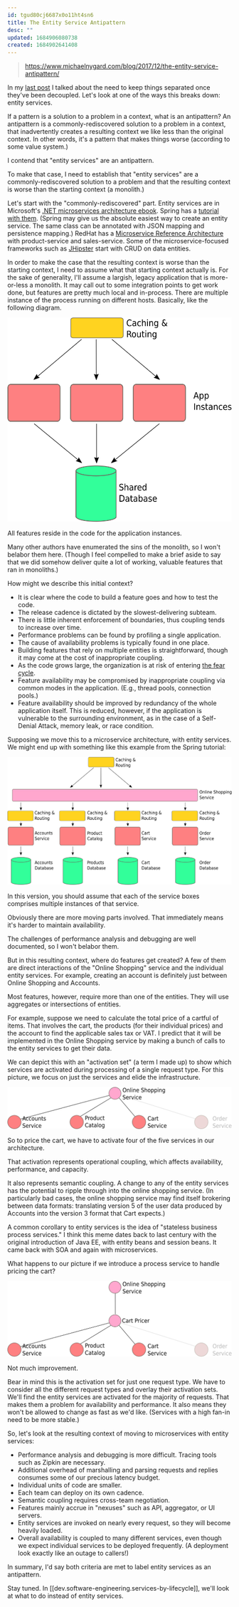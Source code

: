 ```yaml
---
id: tgud80cj6687x0o11ht4sn6
title: The Entity Service Antipattern
desc: ""
updated: 1684906080738
created: 1684902641408
---
```


> https://www.michaelnygard.com/blog/2017/12/the-entity-service-antipattern/

In my [last post](http://www.michaelnygard.com/blog/2017/11/keep-em-separated/) I talked about the need to keep things separated once they've been decoupled. Let's look at one of the ways this breaks down: entity services.

If a pattern is a solution to a problem in a context, what is an antipattern? An antipattern is a commonly-rediscovered solution to a problem in a context, that inadvertently creates a resulting context we like less than the original context. In other words, it's a pattern that makes things worse (according to some value system.)

I contend that "entity services" are an antipattern.

To make that case, I need to establish that "entity services" are a commonly-rediscovered solution to a problem and that the resulting context is worse than the starting context (a monolith.)

Let's start with the "commonly-rediscovered" part. Entity services are in Microsoft's [.NET microservices architecture ebook](https://docs.microsoft.com/en-us/dotnet/standard/microservices-architecture/multi-container-microservice-net-applications/data-driven-crud-microservice). Spring has a [tutorial with them](https://spring.io/blog/2015/07/14/microservices-with-spring). (Spring may give us the absolute easiest way to create an entity service. The same class can be annotated with JSON mapping and persistence mapping.) RedHat has a [Microservice Reference Architecture](https://www.redhat.com/cms/managed-files/mi-microservices-eap-7-reference-architecture-201606-en.pdf) with product-service and sales-service. Some of the microservice-focused frameworks such as [JHipster](http://www.jhipster.tech/) start with CRUD on data entities.

In order to make the case that the resulting context is worse than the starting context, I need to assume what that starting context actually is. For the sake of generality, I'll assume a largish, legacy application that is more-or-less a monolith. It may call out to some integration points to get work done, but features are pretty much local and in-process. There are multiple instance of the process running on different hosts. Basically, like the following diagram.

![](/assets/images/software-engineering/the-entity-service-antipattern__monolith.svg)

All features reside in the code for the application instances.

Many other authors have enumerated the sins of the monolith, so I won't belabor them here. (Though I feel compelled to make a brief aside to say that we did somehow deliver quite a lot of working, valuable features that ran in monoliths.)

How might we describe this initial context?

- It is clear where the code to build a feature goes and how to test the code.
- The release cadence is dictated by the slowest-delivering subteam.
- There is little inherent enforcement of boundaries, thus coupling tends to increase over time.
- Performance problems can be found by profiling a single application.
- The cause of availability problems is typically found in one place.
- Building features that rely on multiple entities is straightforward, though it may come at the cost of inappropriate coupling.
- As the code grows large, the organization is at risk of entering [the fear cycle](http://www.michaelnygard.com/blog/2015/07/the-fear-cycle/).
- Feature availability may be compromised by inappropriate coupling via common modes in the application. (E.g., thread pools, connection pools.)
- Feature availability should be improved by redundancy of the whole application itself. This is reduced, however, if the application is vulnerable to the surrounding environment, as in the case of a Self-Denial Attack, memory leak, or race condition.

Supposing we move this to a microservice architecture, with entity services. We might end up with something like this example from the Spring tutorial:

![](/assets/images/software-engineering/the-entity-service-antipattern__with-entity-services.svg)

In this version, you should assume that each of the service boxes comprises multiple instances of that service.

Obviously there are more moving parts involved. That immediately means it's harder to maintain availability.

The challenges of performance analysis and debugging are well documented, so I won't belabor them.

But in this resulting context, where do features get created? A few of them are direct interactions of the "Online Shopping" service and the individual entity services. For example, creating an account is definitely just between Online Shopping and Accounts.

Most features, however, require more than one of the entities. They will use aggregates or intersections of entities.

For example, suppose we need to calculate the total price of a cartful of items. That involves the cart, the products (for their individual prices) and the account to find the applicable sales tax or VAT. I predict that it will be implemented in the Online Shopping service by making a bunch of calls to the entity services to get their data.

We can depict this with an "activation set" (a term I made up) to show which services are activated during processing of a single request type. For this picture, we focus on just the services and elide the infrastructure.

![](/assets/images/software-engineering/the-entity-service-antipattern__activation-set-es.svg)

So to price the cart, we have to activate four of the five services in our architecture.

That activation represents operational coupling, which affects availability, performance, and capacity.

It also represents semantic coupling. A change to any of the entity services has the potential to ripple through into the online shopping service. (In particularly bad cases, the online shopping service may find itself brokering between data formats: translating version 5 of the user data produced by Accounts into the version 3 format that Cart expects.)

A common corollary to entity services is the idea of "stateless business process services." I think this meme dates back to last century with the original introduction of Java EE, with entity beans and session beans. It came back with SOA and again with microservices.

What happens to our picture if we introduce a process service to handle pricing the cart?

![](/assets/images/software-engineering/the-entity-service-antipattern__activation-set-es2.svg)

Not much improvement.

Bear in mind this is the activation set for just one request type. We have to consider all the different request types and overlay their activation sets. We'll find the entity services are activated for the majority of requests. That makes them a problem for availability and performance. It also means they won't be allowed to change as fast as we'd like. (Services with a high fan-in need to be more stable.)

So, let's look at the resulting context of moving to microservices with entity services:

- Performance analysis and debugging is more difficult. Tracing tools such as Zipkin are necessary.
- Additional overhead of marshalling and parsing requests and replies consumes some of our precious latency budget.
- Individual units of code are smaller.
- Each team can deploy on its own cadence.
- Semantic coupling requires cross-team negotiation.
- Features mainly accrue in "nexuses" such as API, aggregator, or UI servers.
- Entity services are invoked on nearly every request, so they will become heavily loaded.
- Overall availability is coupled to many different services, even though we expect individual services to be deployed frequently. (A deployment look exactly like an outage to callers!)

In summary, I'd say both criteria are met to label entity services as an antipattern.

Stay tuned. In [[dev.software-engineering.services-by-lifecycle]], we'll look at what to do instead of entity services.
